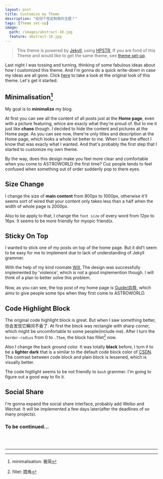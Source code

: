 ```yaml
---
layout: post
title: Customize my Theme
description: "如何个性定制我的主题？"
tags: [Theme set-up]
image:
  path: /images/abstract-10.jpg
  feature: abstract-10.jpg
---
```


> This theme is powered by [Jekyll](http://jekyllrb.com/), using [HPSTR](https://mademistakes.com/work/hpstr-jekyll-theme/), If you are fond of this Theme and would like to get the same theme, see [theme set-up](/theme-setup/).


Last night I was tossing and turning, thinking of some fabulous ideas about how I customized this theme. And I'm gonna do a quick write-down in case my ideas are all gone. Click [here](https://mmistakes.github.io/jekyll-theme-hpstr/) to take a look at the original look of this theme. Let's get it started.

## Minimalisation[^1]

My goal is to **minimalize** my blog.

At first you can see all the content of all posts just at the **Home page**, even with a picture featuring, whice are exacly what they're proud of. But to me it just like **chaos** though. I decided to hide the content and pictures at the Home page. As you can see now, there're only titles and description at the Home page, which looks a whole lot better to me. When I saw the effect I know that was exacly what I wanted. And that's probably the first step that I started to customize my own theme.

By the way, does this design make you feel more clear and comfortable when you come to ASTROWORLD the first time? Cuz people tends to feel confused when something out of order suddenly pop to there eyes.

## Size Change

I change the size of **main content** from 800px to 1000px, otherwise it'll seems sort of wired that your content only takes less than a half when the width of whole page is 2000px.

Also to be apply to that, I change the `font size` of every word from 12px to 16px. It seems to be more friendly for myopic friend(x.

## Sticky On Top

I wanted to stick one of my posts on top of the home page. But it did't seem to be easy for me to implement due to lack of understanding of Jekyll grammer.

With the help of my kind roomate [Will](https://willyangywt.cc), The design was successfully implemented by 'violence', which is not a good implemention though. I will think of a plan to better solve this problem.

Now, as you can see, the top post of my home page is [Guide/向导](https://lucameng.github.io/Guide/), which aims to give people some tips when they first come to ASTROWORLD.

## Code Highlight Block

The original code highlight block is great. But when I saw something better, 你会发现它瞬间不香了. At first the block was rectangle with sharp corner, which might be uncomfortable to some people(include me). After I turn the `border-radius` from 0 to `.75em`, the block has fillet[^2] now.

Also I change the back ground color. It was totally **black** before, I turn it to be a **lighter dark** that is a similar to the default code block color of [CSDN](https://www.csdn.net/). The contrast between code block and plain block is lessened, which is visually better.

The code higtlight seems to be not friendly to `bash` grammer. I'm going to figure out a good way to fix it.

## Social Share

I'm gonna expand the social share interface, probably add Weibo and Wechat. It will be implemented a few days later(after the deadlines of so many projects).

### To be continued...

<br/>
<br/>

___

[^1]: minimalisation: 极简
[^2]: fillet: 圆角
